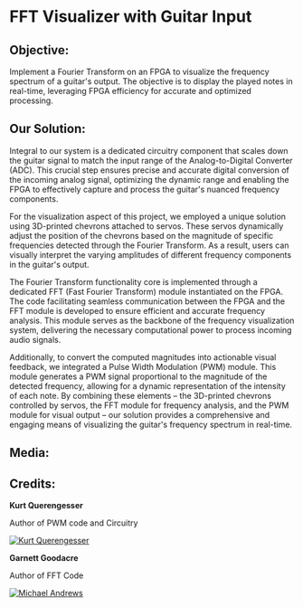 FFT Visualizer with Guitar Input
=====================================

Objective:
----------
Implement a Fourier Transform on an FPGA to visualize the frequency spectrum of a guitar's output. The objective is to display the played notes in real-time, leveraging FPGA efficiency for accurate and optimized processing.

Our Solution:
-------------
Integral to our system is a dedicated circuitry component that scales down the guitar signal to match the input range of the Analog-to-Digital Converter (ADC). This crucial step ensures precise and accurate digital conversion of the incoming analog signal, optimizing the dynamic range and enabling the FPGA to effectively capture and process the guitar's nuanced frequency components.

For the visualization aspect of this project, we employed a unique solution using 3D-printed chevrons attached to servos. These servos dynamically adjust the position of the chevrons based on the magnitude of specific frequencies detected through the Fourier Transform. As a result, users can visually interpret the varying amplitudes of different frequency components in the guitar's output.

The Fourier Transform functionality core is implemented through a dedicated FFT (Fast Fourier Transform) module instantiated on the FPGA. The code facilitating seamless communication between the FPGA and the FFT module is developed to ensure efficient and accurate frequency analysis. This module serves as the backbone of the frequency visualization system, delivering the necessary computational power to process incoming audio signals.

Additionally, to convert the computed magnitudes into actionable visual feedback, we integrated a Pulse Width Modulation (PWM) module. This module generates a PWM signal proportional to the magnitude of the detected frequency, allowing for a dynamic representation of the intensity of each note. By combining these elements – the 3D-printed chevrons controlled by servos, the FFT module for frequency analysis, and the PWM module for visual output – our solution provides a comprehensive and engaging means of visualizing the guitar's frequency spectrum in real-time.

Media:
------


Credits:
-------
**Kurt Querengesser**

Author of PWM code and Circuitry

[![Kurt Querengesser](https://media-exp1.licdn.com/dms/image/C5603AQGrgBTkykBlKQ/profile-displayphoto-shrink_200_200/0/1631942127837?e=1658361600&v=beta&t=vpEAgsTLOk_cjnBG9KAYYulb9IDrupyVI58InTzyYOE)](https://www.linkedin.com/in/kurt-querengesser/)



**Garnett Goodacre**

Author of FFT Code

[![Michael Andrews](https://media-exp1.licdn.com/dms/image/C5603AQGyt1dAC75fPQ/profile-displayphoto-shrink_800_800/0/1609993278505?e=1658361600&v=beta&t=rdH3prSpEyX7Fl4-O2noVDR5wyUUb0KhQuewCrafTK8)](https://www.linkedin.com/in/michael-andrews-b0ab8217a/)
